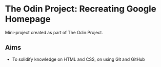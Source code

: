 # The Odin Project: Recreating Google Homepage

Mini-project created as part of The Odin Project. 

## Aims

- To solidify knowledge on HTML and CSS, on using Git and GitHub



